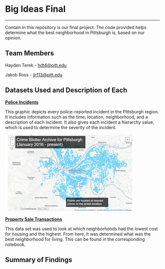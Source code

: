 # Big Ideas Final
---
Contain in this repository is our final project. The code provided helps determine what the best neighborhood in Pittsburgh is, based on our opinion.

## Team Members
Hayden Terek - hdt4@pitt.edu

Jakob Ross - jjr113@pitt.edu

## Datasets Used and Description of Each
**[Police Incidents](https://data.wprdc.org/dataset/uniform-crime-reporting-data/resource/044f2016-1dfd-4ab0-bc1e-065da05fca2e)**

  This graphic depicts every police-reported incident in the Pittsburgh region. It includes information such as the time, location, neighborhood, and a description of each incident. It also gives each incident a hierarchy value, which is used to determine the severity of the incident.
  
![alt text](images/Picture1.jpg)

**[Property Sale Transactions](https://data.wprdc.org/dataset/real-estate-sales)**

This data set was used to look at which neighborhoods had the lowest cost for housing and the highest. From here, it was determined what was the best neighborhood for living. This can be found in the corresponding notebook. 
## Summary of Findings
